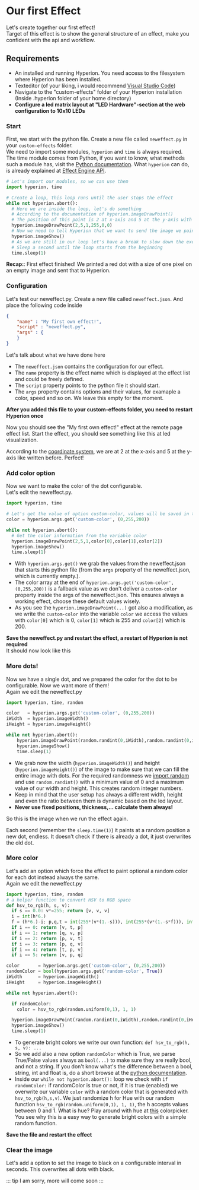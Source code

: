 # Our first Effect
Let's create together our first effect! \
Target of this effect is to show the general structure of an effect, make you confident with the api and workflow.

## Requirements 
  * An installed and running Hyperion. You need access to the filesystem where Hyperion has been installed.
  * Texteditor (of your liking, i would recommend [Visual Studio Code](https://code.visualstudio.com/))
  * Navigate to the "custom-effects" folder of your Hyperion installation (Inside .hyperion folder of your home directory)
  * **Configure a led matrix layout at "LED Hardware"-section at the web configuration to 10x10 LEDs**

### Start
First, we start with the python file. Create a new file called `neweffect.py` in your `custom-effects` folder. \
We need to import some modules, `hyperion` and `time` is always required. The time module comes from Python, if you want to know, what methods such a module has, visit the [Python documentation](https://docs.python.org/3.5/library/). What `hyperion` can do, is already explained at [Effect Engine API](/en/effects/api.md).

``` python
# Let's import our modules, so we can use them
import hyperion, time

# Create a loop, this loop runs until the user stops the effect
while not hyperion.abort():
  # Here we are inside the loop, let's do something
  # According to the documentation of hyperion.imageDrawPoint()
  # The position of this point is 2 at x-axis and 5 at the y-axis with a thickness of 1 pixel and color red 
  hyperion.imageDrawPoint(2,5,1,255,0,0)
  # Now we need to tell Hyperion that we want to send the image we painted
  hyperion.imageShow()
  # As we are still in our loop let's have a break to slow down the execution. We should never waste CPU power :)
  # Sleep a second until the loop starts from the beginning
  time.sleep(1)
```
**Recap:**: First effect finished! We printed a red dot with a size of one pixel on an empty image and sent that to Hyperion.

### Configuration
Let's test our neweffect.py. Create a new file called `neweffect.json`. And place the following code inside
``` json
{
	"name" : "My first own effect!",
	"script" : "neweffect.py",
	"args" : {
	}
}
```
Let's talk about what we have done here
 - The `neweffect.json` contains the configuration for our effect.
 - The `name` property is the effect name which is displayed at the effect list and could be freely defined.
 - The `script` property points to the python file it should start.
 - The `args` property contains options and their values, for examaple a color, speed and so on. We leave this empty for the moment.

**After you added this file to your custom-effects folder, you need to restart Hyperion once**

Now you should see the "My first own effect!" effect at the remote page effect list. Start the effect, you should see something like this at led visualization.
<ImageWrap src="/images/en/owneff_1.jpg" alt="Custom Hyperion Effect" />

According to the [coordinate system](http://doc.qt.io/qt-5/coordsys.html#rendering), we are at 2 at the x-axis and 5 at the y-axis like written before. Perfect!

### Add color option
Now we want to make the color of the dot configurable. \
Let's edit the neweffect.py.

``` python
import hyperion, time

# Let's get the value of option custom-color, values will be saved in the color variable
color = hyperion.args.get('custom-color', (0,255,200))

while not hyperion.abort():
  # Get the color information from the variable color
  hyperion.imageDrawPoint(2,5,1,color[0],color[1],color[2])
  hyperion.imageShow()
  time.sleep(1)
```
  * With `hyperion.args.get()` we grab the values from the neweffect.json that starts this python file (from the `args` property of the neweffect.json, which is currently empty.).
  * The color array at the end of `hyperion.args.get('custom-color', (0,255,200))` is a fallback value as we don't deliver a `custom-color` property inside the args of the neweffect.json. This ensures always a working effect, choose these default values wisely.
  * As you see the `hyperion.imageDrawPoint(...)` got also a modification, as we write the `custom-color` into the variable `color` we access the values with `color[0]` which is 0, `color[1]` which is 255 and `color[2]` which is 200.
  
**Save the neweffect.py and restart the effect, a restart of Hyperion is not required** \
It should now look like this
<ImageWrap src="/images/en/owneff_2.jpg" alt="Custom Hyperion Effect with cyan color" />

### More dots!
Now we have a single dot, and we prepared the color for the dot to be configurable. Now we want more of them! \
Again we edit the neweffect.py
``` python
import hyperion, time, random

color   = hyperion.args.get('custom-color', (0,255,200))
iWidth  = hyperion.imageWidth()
iHeight = hyperion.imageHeight()

while not hyperion.abort():
    hyperion.imageDrawPoint(random.randint(0,iWidth),random.randint(0,iHeight),1,color[0],color[1],color[2])
    hyperion.imageShow()
    time.sleep(1)
```
  * We grab now the width (`hyperion.imageWidth()`) and height (`hyperion.imageHeight()`) of the image to make sure that we can fill the entire image with dots. For the required randomness we [import random](https://docs.python.org/3.5/library/random.html) and use `random.randint()` with a minimum value of 0 and a maximum value of our width and height. This creates random integer numbers.
  * Keep in mind that the user setup has always a different width, height and even the ratio between them is dynamic based on the led layout.
  * **Never use fixed positions, thickness,... calculate them always!**
 
So this is the image when we run the effect again.
<ImageWrap src="/images/en/owneff_3.gif" alt="Custom Hyperion Effect with random dots" />

Each second (remember the `sleep.time(1)`) it paints at a random position a new dot, endless. It doesn't check if there is already a dot, it just overwrites the old dot.

### More color
Let's add an option which force the effect to paint optional a random color for each dot instead always the same. \
Again we edit the neweffect.py
``` python
import hyperion, time, random
# a helper function to convert HSV to RGB space
def hsv_to_rgb(h, s, v):
  if s == 0.0: v*=255; return [v, v, v]
  i = int(h*6.)
  f = (h*6.)-i; p,q,t = int(255*(v*(1.-s))), int(255*(v*(1.-s*f))), int(255*(v*(1.-s*(1.-f)))); v*=255; i%=6
  if i == 0: return [v, t, p]
  if i == 1: return [q, v, p]
  if i == 2: return [p, v, t]
  if i == 3: return [p, q, v]
  if i == 4: return [t, p, v]
  if i == 5: return [v, p, q]

color       = hyperion.args.get('custom-color', (0,255,200))
randomColor = bool(hyperion.args.get('random-color', True))
iWidth      = hyperion.imageWidth()
iHeight     = hyperion.imageHeight()

while not hyperion.abort():

  if randomColor:
    color = hsv_to_rgb(random.uniform(0,1), 1, 1)

  hyperion.imageDrawPoint(random.randint(0,iWidth),random.randint(0,iHeight),1,color[0],color[1],color[2])
  hyperion.imageShow()
  time.sleep(1)
```
  * To generate bright colors we write our own function: `def hsv_to_rgb(h, s, v): ...`
  * So we add also a new option `randomColor` which is True, we parse True/False values always as `bool(...)` to make sure they are really bool, and not a string. If you don't know what's the difference between a bool, string, int and float is, do a short browse at the [python documentation](https://docs.python.org/3.5/library/stdtypes.html).
  * Inside our `while not hyperion.abort():` loop we check with `if randomColor:` if randomColor is true or not, if it is true (enabled) we overwrite our variable `color` with a random color that is generated with `hsv_to_rgb(h,s,v)`. We just randomize h for Hue with our random function `hsv_to_rgb(random.uniform(0,1), 1, 1)`, the h accepts values between 0 and 1. What is hue? Play around with hue at [this](https://www.w3schools.com/colors/colors_hsl.asp) colorpicker. You see why this is a easy way to generate bright colors with a simple random function.

**Save the file and restart the effect**
<ImageWrap src="/images/en/owneff_4.gif" alt="Custom Hyperion Effect with random dots and color" />

### Clear the image
Let's add a option to set the image to black on a configurable interval in seconds. This overwrites all dots with black.

::: tip
 I am sorry, more will come soon
:::
